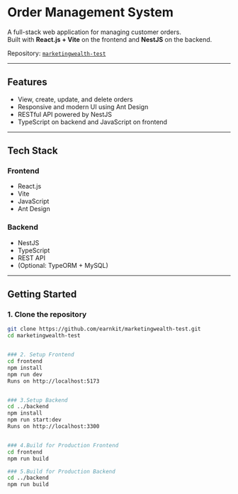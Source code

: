 # Order Management System

A full-stack web application for managing customer orders.  
Built with **React.js + Vite** on the frontend and **NestJS** on the backend.

Repository: [`marketingwealth-test`](https://github.com/earnkit/marketingwealth-test)

---

## Features

- View, create, update, and delete orders
- Responsive and modern UI using Ant Design
- RESTful API powered by NestJS
- TypeScript on backend and JavaScript on frontend

---

## Tech Stack

### Frontend
- React.js
- Vite
- JavaScript
- Ant Design

### Backend
- NestJS
- TypeScript
- REST API
- (Optional: TypeORM + MySQL)

---

## Getting Started

### 1. Clone the repository

```bash
git clone https://github.com/earnkit/marketingwealth-test.git
cd marketingwealth-test


### 2. Setup Frontend
cd frontend
npm install
npm run dev
Runs on http://localhost:5173


### 3.Setup Backend
cd ../backend
npm install
npm run start:dev
Runs on http://localhost:3300


### 4.Build for Production Frontend
cd frontend
npm run build

### 5.Build for Production Backend
cd ../backend
npm run build
